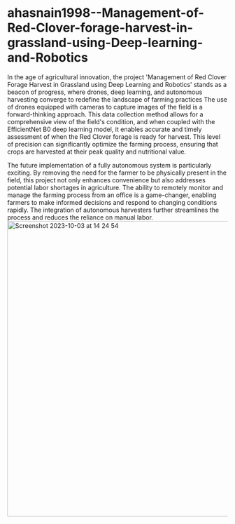 # ahasnain1998--Management-of-Red-Clover-forage-harvest-in-grassland-using-Deep-learning-and-Robotics
In the age of agricultural innovation, the project 'Management of Red Clover Forage Harvest in Grassland using Deep Learning and Robotics' stands as a beacon of progress, where drones, deep learning, and autonomous harvesting converge to redefine the landscape of farming practices
The use of drones equipped with cameras to capture images of the field is a forward-thinking approach. This data collection method allows for a comprehensive view of the field's condition, and when coupled with the EfficientNet B0 deep learning model, it enables accurate and timely assessment of when the Red Clover forage is ready for harvest. This level of precision can significantly optimize the farming process, ensuring that crops are harvested at their peak quality and nutritional value.

The future implementation of a fully autonomous system is particularly exciting. By removing the need for the farmer to be physically present in the field, this project not only enhances convenience but also addresses potential labor shortages in agriculture. The ability to remotely monitor and manage the farming process from an office is a game-changer, enabling farmers to make informed decisions and respond to changing conditions rapidly. The integration of autonomous harvesters further streamlines the process and reduces the reliance on manual labor.
<img width="674" alt="Screenshot 2023-10-03 at 14 24 54" src="https://github.com/ahasnain1998/ahasnain1998--Management-of-Red-Clover-forage-harvest-in-grassland-using-Deep-learning-and-Robotics/assets/117353569/dec64238-f084-40c4-81fd-8c3fa25288d6">
